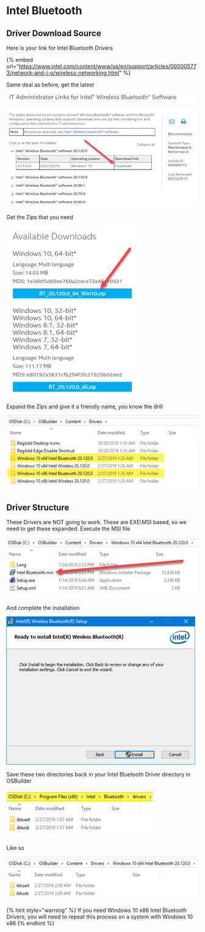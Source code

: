 # Intel Bluetooth

## Driver Download Source

Here is your link for Intel Bluetooth Drivers

{% embed url="https://www.intel.com/content/www/us/en/support/articles/000005773/network-and-i-o/wireless-networking.html" %}

Same deal as before, get the latest

![](../../../../../.gitbook/assets/image%20%288%29.png)

Get the Zips that you need

![](../../../../../.gitbook/assets/image%20%2830%29.png)

Expand the Zips and give it a friendly name, you know the drill

![](../../../../../.gitbook/assets/image%20%2831%29.png)

## 

## Driver Structure

These Drivers are NOT going to work.  These are EXE\MSI based, so we need to get these expanded.  Execute the MSI file

![](../../../../../.gitbook/assets/image%20%2816%29.png)

And complete the installation

![](../../../../../.gitbook/assets/image%20%2810%29.png)

Save these two directories back in your Intel Bluetooth Driver directory in OSBuilder

![](../../../../../.gitbook/assets/image%20%2823%29.png)

Like so

![](../../../../../.gitbook/assets/image%20%2835%29.png)

{% hint style="warning" %}
If you need Windows 10 x86 Intel Bluetooth Drivers, you will need to repeat this process on a system with Windows 10 x86
{% endhint %}

